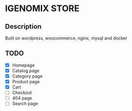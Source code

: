 # IGENOMIX STORE

## Description
Built on wordpress, woocommerce, nginx, mysql and docker

## TODO
- [x] Homepage
- [x] Catalog page
- [x] Category page
- [x] Product page
- [X] Cart
- [ ] Checkout
- [ ] 404 page
- [ ] Search page